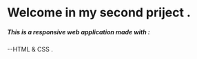 # Welcome in my second priject .

##### This is a responsive web application made with :

--HTML & CSS .
